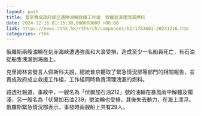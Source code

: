 ```yaml
---
layout: post
title: 普京責成政府成立遇險油輪救援工作組　救援並清理洩漏燃料
date: 2024-12-16 01:15:30.000000000 +08:00
link: https://news.rthk.hk/rthk/ch/component/k2/1783601-20241216.htm
categories: rthk
---
```


俄羅斯兩艘油輪在刻赤海峽遭遇強風和大浪受損，造成至少一名船員死亡，有石油從船隻洩漏到海面上。

克里姆林宮發言人佩斯科夫說，總統普京聽取了緊急情況部等部門的相關報告，並責成政府成立救援工作組，工作組同時負責清理洩漏的燃料。

路透社報道，事故中，一艘名為「伏爾加石油212」號的油輪在暴風雨中解體及擱淺，另一艘名為「伏爾加石油239」號油輪也受損，其後失去動力，在海上漂浮。俄羅斯緊急情況部表示，事發時兩艘船上共有29人。
